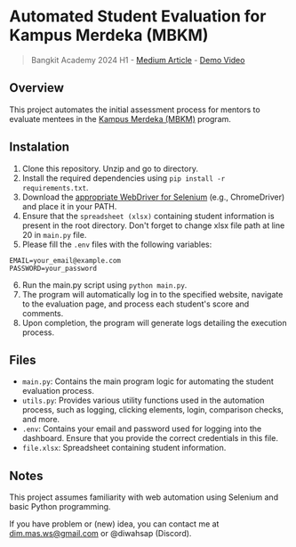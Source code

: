 # Automated Student Evaluation for Kampus Merdeka (MBKM)
> Bangkit Academy 2024 H1 - [Medium Article](https://diwahsap.medium.com/input-manual-otomatisasi-saja-7884f5366667) - [Demo Video](https://youtu.be/zaWto1B92jg?si=ULhmLlDvguXPXTLg)

## Overview
This project automates the initial assessment process for mentors to evaluate mentees in the [Kampus Merdeka (MBKM)](https://mentor.kampusmerdeka.kemdikbud.go.id/) program.

## Instalation
1. Clone this repository. Unzip and go to directory.
2. Install the required dependencies using `pip install -r requirements.txt`.
3. Download the [appropriate WebDriver for Selenium](https://www.lambdatest.com/learning-hub/install-selenium-python) (e.g., ChromeDriver) and place it in your PATH.
4. Ensure that the `spreadsheet (xlsx)` containing student information is present in the root directory. Don't forget to change xlsx file path at line 20 in `main.py` file.
5. Please fill the `.env` files with the following variables:
```
EMAIL=your_email@example.com
PASSWORD=your_password
```
6. Run the main.py script using `python main.py`.
7. The program will automatically log in to the specified website, navigate to the evaluation page, and process each student's score and comments.
8. Upon completion, the program will generate logs detailing the execution process.

## Files
- `main.py`: Contains the main program logic for automating the student evaluation process.
- `utils.py`: Provides various utility functions used in the automation process, such as logging, clicking elements, login, comparison checks, and more.
- `.env`: Contains your email and password used for logging into the dashboard. Ensure that you provide the correct credentials in this file.
- `file.xlsx`: Spreadsheet containing student information.

## Notes
This project assumes familiarity with web automation using Selenium and basic Python programming. 

If you have problem or (new) idea, you can contact me at dim.mas.ws@gmail.com or @diwahsap (Discord).
